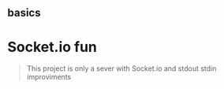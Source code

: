 ## basics
Socket.io fun
===

> This project is only a sever with Socket.io and stdout stdin improviments